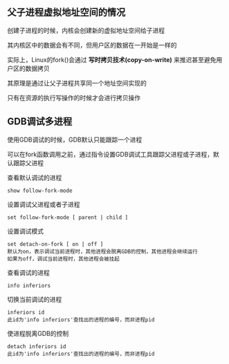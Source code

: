 ## 父子进程虚拟地址空间的情况

创建子进程的时候，内核会创建新的虚拟地址空间给子进程

其内核区中的数据会有不同，但用户区的数据在一开始是一样的

实际上，Linux的fork()会通过 **写时拷贝技术(copy-on-write)** 来推迟甚至避免用户区的数据拷贝

其原理是通过让父子进程共享同一个地址空间实现的

只有在资源的执行写操作的时候才会进行拷贝操作

## GDB调试多进程

使用GDB调试的时候，GDB默认只能跟踪一个进程

可以在fork函数调用之前，通过指令设置GDB调试工具跟踪父进程或子进程，默认跟踪父进程

查看默认调试的进程

    show follow-fork-mode

设置调试父进程或者子进程

    set follow-fork-mode [ parent | child ]

设置调试模式

    set detach-on-fork [ on | off ]
    默认为on，表示调试当前进程时，其他进程会脱离GDB的控制，其他进程会继续运行
    如果为off，调试当前进程时，其他进程会被挂起

查看调试的进程

    info inferiors
    
切换当前调试的进程

    inferiors id
    此id为'info inferiors'查找出的进程的编号，而非进程pid

使进程脱离GDB的控制

    detach inferiors id
    此id为'info inferiors'查找出的进程的编号，而非进程pid